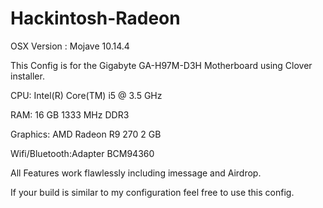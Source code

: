 # Hackintosh-Radeon

OSX Version :  Mojave 10.14.4 

This Config is for the Gigabyte GA-H97M-D3H Motherboard using Clover installer.

CPU: Intel(R) Core(TM) i5 @ 3.5 GHz

RAM: 16 GB 1333 MHz DDR3

Graphics: AMD Radeon R9 270 2 GB

Wifi/Bluetooth:Adapter BCM94360

All Features work flawlessly including imessage and Airdrop.

If your build is similar to my configuration feel free to use this config.
